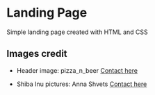 # Landing Page
Simple landing page created with HTML and CSS

## Images credit
- Header image: pizza_n_beer [Contact here](pixabay.com/users/pizza_n_beer-2064070/)

- Shiba Inu pictures: Anna Shvets [Contact here](www.pexels.com/es-es/@shvetsa)